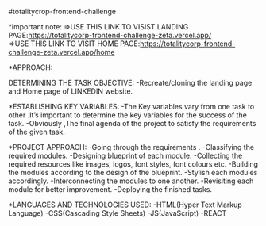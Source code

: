#totalitycrop-frontend-challenge

*important note:
=>USE THIS LINK TO VISIST LANDING PAGE:https://totalitycorp-frontend-challenge-zeta.vercel.app/                
=>USE THIS LINK TO VISIT HOME PAGE:https://totalitycorp-frontend-challenge-zeta.vercel.app/home

*APPROACH:

DETERMINING THE TASK OBJECTIVE:
-Recreate/cloning the landing page and Home page of LINKEDIN website.

*ESTABLISHING KEY VARIABLES:
-The Key variables vary from one task to other .It’s important to determine the key variables for the success of the task.
-Obviously ,The final agenda of the project to satisfy the requirements of the given task.

*PROJECT APPROACH:
-Going through the requirements .
-Classifying the required modules.
-Designing blueprint of each module.
-Collecting the required resources like images, logos, font styles, font colours etc.
-Building the modules according to the design of the blueprint.
-Stylish each modules accordingly.
-Interconnecting the modules to one another.
-Revisiting each module for better improvement.
-Deploying the finished tasks.

*LANGUAGES AND TECHNOLOGIES USED:
-HTML(Hyper Text Markup Language)
-CSS(Cascading Style Sheets)
-JS(JavaScript)
-REACT
